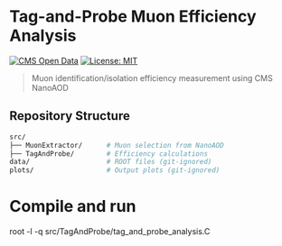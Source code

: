 # Tag-and-Probe Muon Efficiency Analysis
[![CMS Open Data](https://img.shields.io/badge/CMS-Open_Data-FF6D00?logo=cern)](https://opendata.cern.ch)
[![License: MIT](https://img.shields.io/badge/License-MIT-yellow.svg)](LICENSE)

> Muon identification/isolation efficiency measurement using CMS NanoAOD

## Repository Structure
```bash
src/
├── MuonExtractor/      # Muon selection from NanoAOD
├── TagAndProbe/        # Efficiency calculations
data/                   # ROOT files (git-ignored)
plots/                  # Output plots (git-ignored)
```
# Compile and run
root -l -q src/TagAndProbe/tag_and_probe_analysis.C
